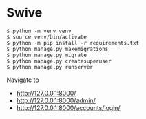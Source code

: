 # Swive

```shell
$ python -m venv venv
$ source venv/bin/activate
$ python -m pip install -r requirements.txt 
$ python manage.py makemigrations 
$ python manage.py migrate
$ python manage.py createsuperuser
$ python manage.py runserver
```

Navigate to
- http://127.0.0.1:8000/
- http://127.0.0.1:8000/admin/
- http://127.0.0.1:8000/accounts/login/
